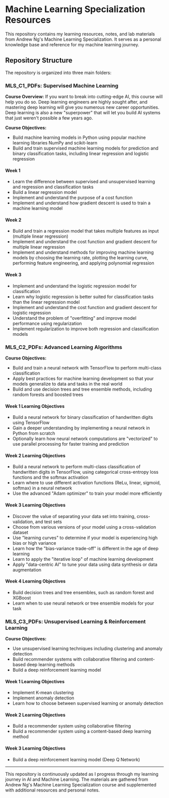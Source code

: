 # Machine Learning Specialization Resources

This repository contains my learning resources, notes, and lab materials from Andrew Ng's Machine Learning Specialization. It serves as a personal knowledge base and reference for my machine learning journey.

## Repository Structure
The repository is organized into three main folders:

### MLS_C1_PDFs: Supervised Machine Learning
**Course Overview:**
If you want to break into cutting-edge AI, this course will help you do so. Deep learning engineers are highly sought after, and mastering deep learning will give you numerous new career opportunities. Deep learning is also a new "superpower" that will let you build AI systems that just weren't possible a few years ago.

**Course Objectives:**
* Build machine learning models in Python using popular machine learning libraries NumPy and scikit-learn
* Build and train supervised machine learning models for prediction and binary classification tasks, including linear regression and logistic regression

#### Week 1
* Learn the difference between supervised and unsupervised learning and regression and classification tasks
* Build a linear regression model
* Implement and understand the purpose of a cost function
* Implement and understand how gradient descent is used to train a machine learning model

#### Week 2
* Build and train a regression model that takes multiple features as input (multiple linear regression)
* Implement and understand the cost function and gradient descent for multiple linear regression
* Implement and understand methods for improving machine learning models by choosing the learning rate, plotting the learning curve, performing feature engineering, and applying polynomial regression

#### Week 3
* Implement and understand the logistic regression model for classification
* Learn why logistic regression is better suited for classification tasks than the linear regression model
* Implement and understand the cost function and gradient descent for logistic regression
* Understand the problem of "overfitting" and improve model performance using regularization
* Implement regularization to improve both regression and classification models

### MLS_C2_PDFs: Advanced Learning Algorithms
**Course Objectives:**
* Build and train a neural network with TensorFlow to perform multi-class classification
* Apply best practices for machine learning development so that your models generalize to data and tasks in the real world
* Build and use decision trees and tree ensemble methods, including random forests and boosted trees

#### Week 1 Learning Objectives
* Build a neural network for binary classification of handwritten digits using TensorFlow
* Gain a deeper understanding by implementing a neural network in Python from scratch
* Optionally learn how neural network computations are "vectorized" to use parallel processing for faster training and prediction

#### Week 2 Learning Objectives
* Build a neural network to perform multi-class classification of handwritten digits in TensorFlow, using categorical cross-entropy loss functions and the softmax activation
* Learn where to use different activation functions (ReLu, linear, sigmoid, softmax) in a neural network
* Use the advanced "Adam optimizer" to train your model more efficiently

#### Week 3 Learning Objectives
* Discover the value of separating your data set into training, cross-validation, and test sets
* Choose from various versions of your model using a cross-validation dataset
* Use "learning curves" to determine if your model is experiencing high bias or high variance
* Learn how the "bias-variance trade-off" is different in the age of deep learning
* Learn to apply the "iterative loop" of machine learning development
* Apply "data-centric AI" to tune your data using data synthesis or data augmentation

#### Week 4 Learning Objectives
* Build decision trees and tree ensembles, such as random forest and XGBoost
* Learn when to use neural network or tree ensemble models for your task

### MLS_C3_PDFs: Unsupervised Learning & Reinforcement Learning
**Course Objectives:**
* Use unsupervised learning techniques including clustering and anomaly detection
* Build recommender systems with collaborative filtering and content-based deep learning methods
* Build a deep reinforcement learning model

#### Week 1 Learning Objectives
* Implement K-mean clustering
* Implement anomaly detection
* Learn how to choose between supervised learning or anomaly detection

#### Week 2 Learning Objectives
* Build a recommender system using collaborative filtering
* Build a recommender system using a content-based deep learning method

#### Week 3 Learning Objectives
* Build a deep reinforcement learning model (Deep Q Network)

---

This repository is continuously updated as I progress through my learning journey in AI and Machine Learning. The materials are gathered from Andrew Ng's Machine Learning Specialization course and supplemented with additional resources and personal notes.
